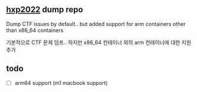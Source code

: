 ## [hxp2022](https://2022.ctf.link/) dump repo

Dump CTF issues by default.. but added support for arm containers other than x86_64 containers

기본적으로 CTF 문제 덤프.. 하지만 x86_64 컨테이너 외의 arm 컨테이너에 대한 지원 추가

## todo

- [ ] arm64 support (m1 macbook support)
